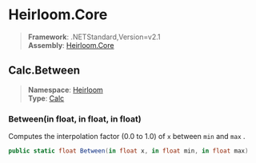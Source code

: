 # Heirloom.Core

> **Framework**: .NETStandard,Version=v2.1  
> **Assembly**: [Heirloom.Core][0]  

## Calc.Between

> **Namespace**: [Heirloom][0]  
> **Type**: [Calc][1]  

### Between(in float, in float, in float)

Computes the interpolation factor (0.0 to 1.0) of `x` between `min` and `max` .

```cs
public static float Between(in float x, in float min, in float max)
```

[0]: ../Heirloom.Core.md
[1]: Heirloom.Calc.md
